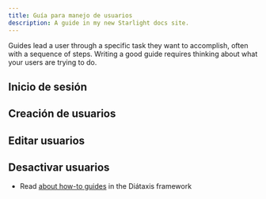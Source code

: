 ```yaml
---
title: Guía para manejo de usuarios
description: A guide in my new Starlight docs site.
---
```


Guides lead a user through a specific task they want to accomplish, often with a sequence of steps.
Writing a good guide requires thinking about what your users are trying to do.

## Inicio de sesión

## Creación de usuarios

## Editar usuarios

## Desactivar usuarios


- Read [about how-to guides](https://diataxis.fr/how-to-guides/) in the Diátaxis framework
